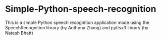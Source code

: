 # Simple-Python-speech-recognition
This is a simple Python speech recognition application made using the SpeechRecognition library (by Anthony Zhang) and pyttsx3 library (by Natesh Bhatt)
